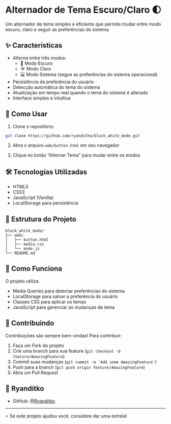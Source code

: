 # Alternador de Tema Escuro/Claro 🌓

Um alternador de tema simples e eficiente que permite mudar entre modo escuro, claro e seguir as preferências do sistema.

## ✨ Características

- Alterna entre três modos:
  - 🌙 Modo Escuro
  - ☀️ Modo Claro
  - 💻 Modo Sistema (segue as preferências do sistema operacional)
- Persistência da preferência do usuário
- Detecção automática do tema do sistema
- Atualização em tempo real quando o tema do sistema é alterado
- Interface simples e intuitiva

## 🚀 Como Usar

1. Clone o repositório:
```bash
git clone https://github.com/ryanditko/black_white_mode.git
```

2. Abra o arquivo `web/button.html` em seu navegador

3. Clique no botão "Alternar Tema" para mudar entre os modos

## 🛠️ Tecnologias Utilizadas

- HTML5
- CSS3
- JavaScript (Vanilla)
- LocalStorage para persistência

## 📁 Estrutura do Projeto

```
black_white_mode/
├── web/
│   ├── button.html
│   ├── media.css
│   └── mode.js
└── README.md
```

## 🔧 Como Funciona

O projeto utiliza:
- Media Queries para detectar preferências do sistema
- LocalStorage para salvar a preferência do usuário
- Classes CSS para aplicar os temas
- JavaScript para gerenciar as mudanças de tema

## 🤝 Contribuindo

Contribuições são sempre bem-vindas! Para contribuir:

1. Faça um Fork do projeto
2. Crie uma branch para sua feature (`git checkout -b feature/AmazingFeature`)
3. Commit suas mudanças (`git commit -m 'Add some AmazingFeature'`)
4. Push para a branch (`git push origin feature/AmazingFeature`)
5. Abra um Pull Request

## 👤 Ryanditko

- GitHub: [@Ryanditko](https://github.com/ryanditko )

---
⭐️ Se este projeto ajudou você, considere dar uma estrela!
